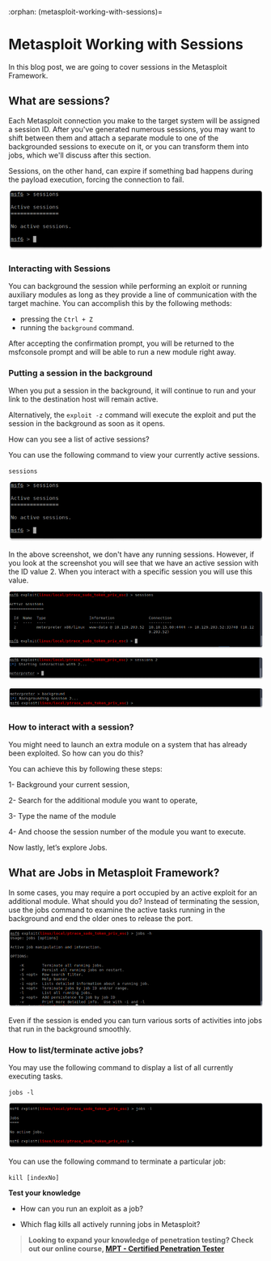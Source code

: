 :orphan:
(metasploit-working-with-sessions)=

# Metasploit Working with Sessions

In this blog post, we are going to cover sessions in the Metasploit Framework.

## What are sessions?

Each Metasploit connection you make to the target system will be assigned a session ID. After you've generated numerous sessions, you may want to shift between them and attach a separate module to one of the backgrounded sessions to execute on it, or you can transform them into jobs, which we'll discuss after this section.

Sessions, on the other hand, can expire if something bad happens during the payload execution, forcing the connection to fail.

![alt img](images/metasploit-sessions-28.png)

### Interacting with Sessions

You can background the session while performing an exploit or running auxiliary modules as long as they provide a line of communication with the target machine. You can accomplish this by the following methods:

- pressing the `Ctrl + Z`
- running the `background` command.

After accepting the confirmation prompt, you will be returned to the msfconsole prompt and will be able to run a new module right away.

### Putting a session in the background

When you put a session in the background, it will continue to run and your link to the destination host will remain active.

Alternatively, the `exploit -z` command will execute the exploit and put the session in the background as soon as it opens.

How can you see a list of active sessions?

You can use the following command to view your currently active sessions.

`sessions`

![alt img](images/metasploit-sessions-28.png)

In the above screenshot, we don't have any running sessions. However, if you look at the screenshot you will see that we have an active session with the ID value 2. When you interact with a specific session you will use this value.

![alt img](images/metasploit-sessions-29.png)

![alt img](images/metasploit-sessions-32.png)

![alt img](images/metasploit-sessions-33.png)

### How to interact with a session?

You might need to launch an extra module on a system that has already been exploited. So how can you do this?

You can achieve this by following these steps:

1- Background your current session,

2- Search for the additional module you want to operate,

3- Type the name of the module

4- And choose the session number of the module you want to execute.

Now lastly, let’s explore Jobs.

## What are Jobs in Metasploit Framework?

In some cases, you may require a port occupied by an active exploit for an additional module. What should you do? Instead of terminating the session, use the jobs command to examine the active tasks running in the background and end the older ones to release the port.

![alt img](images/metasploit-sessions-31.png)

Even if the session is ended you can turn various sorts of activities into jobs that run in the background smoothly.

### How to list/terminate active jobs?

You may use the following command to display a list of all currently executing tasks.

`jobs -l`

![alt img](images/metasploit-sessions-30.png)

You can use the following command to terminate a particular job:

`kill [indexNo]`

**Test your knowledge**

- How can you run an exploit as a job?

- Which flag kills all actively running jobs in Metasploit?

> **Looking to expand your knowledge of penetration testing? Check out our online course, [MPT - Certified Penetration Tester](https://www.mosse-institute.com/certifications/mpt-certified-penetration-tester.html)**
